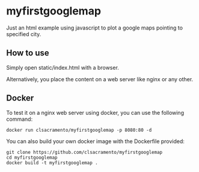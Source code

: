 # myfirstgooglemap

Just an html example using javascript to plot a google maps pointing to specified city.

## How to use
Simply open static/index.html with a browser.

Alternatively, you place the content on a web server like nginx or any other.

## Docker
To test it on a nginx web server using docker, you can use the following command:

~~~
docker run clsacramento/myfirstgooglemap -p 8080:80 -d
~~~

You can also build your own docker image with the Dockerfile provided:

~~~
git clone https://github.com/clsacramento/myfirstgooglemap
cd myfirstgooglemap
docker build -t myfirstgooglemap . 
~~~
